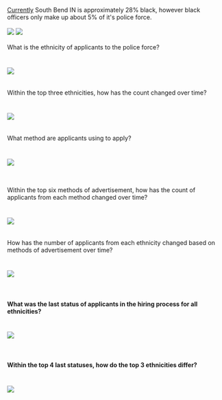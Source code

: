 [Currently](https://www.southbendtribune.com/news/publicsafety/south-bend-police-see-successful-year-of-recruiting-but-still/article_cc8a29aa-9a31-5bf7-887e-5cfc9a1a2465.html) South Bend IN is approximately 28% black, however black officers only make up about 5% of it's police force.
<br/>
<br/>
![](https://github.com/mrkjhsn/South-Bend-Police-Department-Recruitment/blob/master/visualizations/south_bend_ethnic_composition.png)
![](https://github.com/mrkjhsn/South-Bend-Police-Department-Recruitment/blob/master/visualizations/south_bend_pd_composition.png)
<br/>
<br/>
What is the ethnicity of applicants to the police force?
#
![](https://github.com/mrkjhsn/South-Bend-Police-Department-Recruitment/blob/master/visualizations/ethnicity%20of%20applicant.png)
<br/>
<br/>
<br/>
Within the top three ethnicities, how has the count changed over time?
#
![](https://github.com/mrkjhsn/South-Bend-Police-Department-Recruitment/blob/master/visualizations/ethnicity_count_change_over_time.png)
<br/>
<br/>
<br/>
What method are applicants using to apply?
#
![](https://github.com/mrkjhsn/South-Bend-Police-Department-Recruitment/blob/master/visualizations/applicant%20apply%20method.png)
<br/>
<br/>
<br/>



Within the top six methods of advertisement, how has the count of applicants from each method changed over time?
#
![](https://github.com/mrkjhsn/South-Bend-Police-Department-Recruitment/blob/master/visualizations/add_method_over_time.png)
<br/>
<br/>
<br/>
How has the number of applicants from each ethnicity changed based on methods of advertisement over time?
#
![](https://github.com/mrkjhsn/South-Bend-Police-Department-Recruitment/blob/master/visualizations/add_method_by_ethnicity_over_time.png
)
<br/>
<br/>
<br/>






#### What was the last status of applicants in the hiring process for all ethnicities?
#
![](https://github.com/mrkjhsn/South-Bend-Police-Department-Recruitment/blob/master/visualizations/applicant%20status.png)
<br/>
<br/>
<br/>

#### Within the top 4 last statuses, how do the top 3 ethnicities differ?
#
![](https://github.com/mrkjhsn/South-Bend-Police-Department-Recruitment/blob/master/visualizations/applicant_status_by_ethnicity.png)
<br/>
<br/>
<br/>


